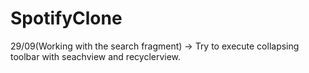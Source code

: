 # SpotifyClone

29/09(Working with the search fragment) 
-> Try to execute collapsing toolbar with seachview and recyclerview.
